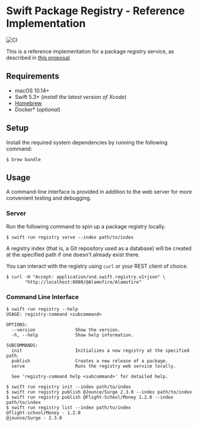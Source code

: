 # Swift Package Registry - Reference Implementation

![CI][ci badge]

This is a reference implementation for a package registry service,
as described in [this proposal](https://github.com/apple/swift-evolution/pull/1179).

## Requirements

- macOS 10.14+
- Swift 5.3+ (_install the latest version of Xcode_)
- [Homebrew](https://brew.sh)
- Docker* (_optional_)

## Setup

Install the required system dependencies by running the following command:

```terminal
$ brew bundle
```

## Usage

A command-line interface is provided in addition to the web server
for more convenient testing and debugging.

### Server

Run the following command to spin up a package registry locally.

```terminal
$ swift run registry serve --index path/to/index
```

A registry index (that is, a Git repository used as a database)
will be created at the specified path if one doesn't already exist there.

You can interact with the registry using `curl` or your REST client of choice.

```terminal
$ curl -H "Accept: application/vnd.swift.registry.v1+json" \
       "http://localhost:8080/@Alamofire/Alamofire"
```

### Command Line Interface

```terminal
$ swift run registry --help
USAGE: registry-command <subcommand>

OPTIONS:
  --version               Show the version.
  -h, --help              Show help information.

SUBCOMMANDS:
  init                    Initializes a new registry at the specified path.
  publish                 Creates a new release of a package.
  serve                   Runs the registry web service locally.

  See 'registry-command help <subcommand>' for detailed help.

$ swift run registry init --index path/to/index
$ swift run registry publish @Jounce/Surge 2.3.0 --index path/to/index
$ swift run registry publish @Flight-School/Money 1.2.0 --index path/to/index
$ swift run registry list --index path/to/index
@flight-school/Money - 1.2.0
@jounce/Surge - 2.3.0
```

[ci badge]: https://github.com/mattt/swift-registry/workflows/CI/badge.svg
